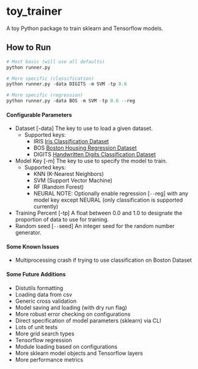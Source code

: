 # toy_trainer
A toy Python package to train sklearn and Tensorflow models.

## How to Run
```python
# Most basic (will use all defaults)
python runner.py

# More specific (classification)
python runner.py -data DIGITS -m SVM -tp 0.6

# More specific (regression)
python runner.py -data BOS -m SVM -tp 0.6 --reg

```

#### Configurable Parameters
- Dataset [-data] The key to use to load a given dataset.
  - Supported keys:
    - IRIS [Iris Classification Dataset](https://archive.ics.uci.edu/ml/datasets/Iris)
    - BOS [Boston Housing Regression Dataset](https://archive.ics.uci.edu/ml/datasets/Housing)
    - DIGITS [Handwritten Digits Classification Dataset](https://archive.ics.uci.edu/ml/datasets/Pen-Based+Recognition+of+Handwritten+Digits)
- Model Key [-m] The key to use to specify the model to train.
  - Supported keys:
    - KNN (K-Nearest Neighbors)
    - SVM (Support Vector Machine)
    - RF (Random Forest)
    - NEURAL
   NOTE:
   Optionally enable regression [`--`reg] with any model key except NEURAL (only classification is supported currently)
 - Training Percent [-tp] A float between 0.0 and 1.0 to designate the proportion of data to use for training.
 - Random seed [`--`seed] An integer seed for the random number generator.

#### Some Known Issues
- Multiprocessing crash if trying to use classification on Boston Dataset

#### Some Future Additions
- Distutils formatting
- Loading data from csv
- Generic cross validation
- Model saving and loading (with dry run flag)
- More robust error checking on configurations
- Direct specification of model parameters (sklearn) via CLI
- Lots of unit tests
- More grid search types
- Tensorflow regression
- Module loading based on configurations
- More sklearn model objects and Tensorflow layers
- More performance metrics

